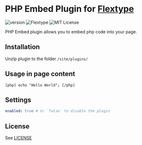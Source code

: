 # PHP Embed Plugin for [Flextype](http://flextype.org/)
![version](https://img.shields.io/badge/version-1.0.2-brightgreen.svg?style=flat-square)
![Flextype](https://img.shields.io/badge/Flextype-0.8.3-green.svg?style=flat-square)
![MIT License](https://img.shields.io/badge/license-MIT-blue.svg?style=flat-square)

PHP Embed plugin allows you to embed php code into your page.

## Installation
Unzip plugin to the folder `/site/plugins/`

## Usage in page content

```
[php] echo "Hello World"; [/php]
```

## Settings

```yaml
enabled: true # or `false` to disable the plugin
```

## License
See [LICENSE](https://github.com/flextype-plugins/php-embed/blob/master/LICENSE)
